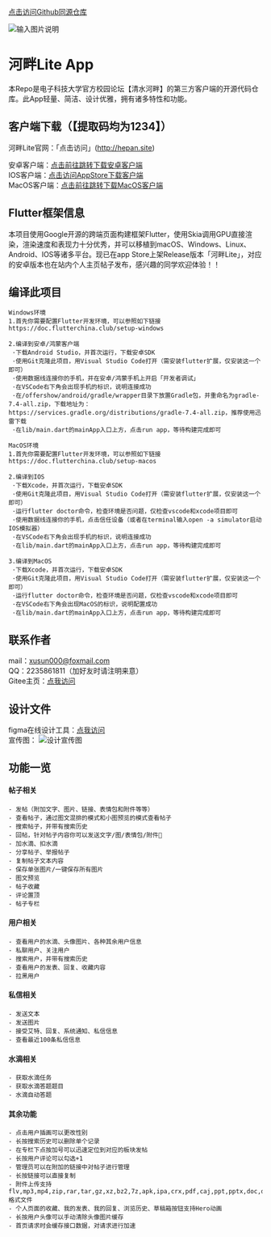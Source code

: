 [点击访问Github同源仓库](https://github.com/xusun0623/river_lite)   
   
   
   

![输入图片说明](App%20Icon.png)

# 河畔Lite App
本Repo是电子科技大学官方校园论坛【清水河畔】的第三方客户端的开源代码仓库。此App轻量、简洁、设计优雅，拥有诸多特性和功能。  

## 客户端下载（【提取码均为1234】）
河畔Lite官网：「点击访问」(http://hepan.site)  

安卓客户端：[点击前往跳转下载安卓客户端](https://wwb.lanzouj.com/b027a448b)  
IOS客户端：[点击访问AppStore下载客户端](https://apps.apple.com/cn/app/河畔lite/id1620829749)  
MacOS客户端：[点击前往跳转下载MacOS客户端](https://wwb.lanzouj.com/b027gge2d)  

## Flutter框架信息
本项目使用Google开源的跨端页面构建框架Flutter，使用Skia调用GPU直接渲染，渲染速度和表现力十分优秀，并可以移植到macOS、Windows、Linux、Android、IOS等诸多平台。现已在app Store上架Release版本「河畔Lite」，对应的安卓版本也在站内个人主页帖子发布，感兴趣的同学欢迎体验！！  

## 编译此项目
```
Windows环境
1.首先你需要配置Flutter开发环境，可以参照如下链接
https://doc.flutterchina.club/setup-windows

2.编译到安卓/鸿蒙客户端
 ·下载Android Studio，并首次运行，下载安卓SDK
 ·使用Git克隆此项目，用Visual Studio Code打开（需安装flutter扩展，仅安装这一个即可）
 ·使用数据线连接你的手机，并在安卓/鸿蒙手机上开启「开发者调试」
 ·在VSCode右下角会出现手机的标识，说明连接成功
 ·在/offershow/android/gradle/wrapper目录下放置Gradle包，并重命名为gradle-7.4-all.zip，下载地址为：https://services.gradle.org/distributions/gradle-7.4-all.zip，推荐使用迅雷下载
 ·在lib/main.dart的mainApp入口上方，点击run app，等待构建完成即可
```
```
MacOS环境
1.首先你需要配置Flutter开发环境，可以参照如下链接
https://doc.flutterchina.club/setup-macos  

2.编译到IOS
 ·下载Xcode，并首次运行，下载安卓SDK
 ·使用Git克隆此项目，用Visual Studio Code打开（需安装flutter扩展，仅安装这一个即可）
 ·运行flutter doctor命令，检查环境是否问题，仅检查vscode和xcode项目即可
 ·使用数据线连接你的手机，点击信任设备（或者在terminal输入open -a simulator启动IOS模拟器）
 ·在VSCode右下角会出现手机的标识，说明连接成功
 ·在lib/main.dart的mainApp入口上方，点击run app，等待构建完成即可  

3.编译到MacOS
 ·下载Xcode，并首次运行，下载安卓SDK
 ·使用Git克隆此项目，用Visual Studio Code打开（需安装flutter扩展，仅安装这一个即可）
 ·运行flutter doctor命令，检查环境是否问题，仅检查vscode和xcode项目即可
 ·在VSCode右下角会出现MacOS的标识，说明配置成功
 ·在lib/main.dart的mainApp入口上方，点击run app，等待构建完成即可  
```

## 联系作者
mail：xusun000@foxmail.com  
QQ：2235861811（加好友时请注明来意）  
Gitee主页：[点我访问](https://gitee.com/xusun000)  

## 设计文件
figma在线设计工具：[点我访问](https://www.figma.com/file/McSp35qqjsUuWAbucxXdXn/%E6%B2%B3%E7%95%94Max%E7%89%88-XS-Designed)  
宣传图：
![设计宣传图](hola.png)

## 功能一览  
#### 帖子相关
```
- 发帖（附加文字、图片、链接、表情包和附件等等）  
- 查看帖子，通过图文混排的模式和小图预览的模式查看帖子  
- 搜索帖子，并带有搜索历史  
- 回帖，针对帖子内容你可以发送文字/图/表情包/附件📎  
- 加水滴、扣水滴  
- 分享帖子、举报帖子  
- 复制帖子文本内容  
- 保存单张图片/一键保存所有图片  
- 图文预览  
- 帖子收藏  
- 评论置顶  
- 帖子专栏  
```

#### 用户相关
```
- 查看用户的水滴、头像图片、各种其余用户信息  
- 私聊用户、关注用户  
- 搜索用户，并带有搜索历史  
- 查看用户的发表、回复、收藏内容  
- 拉黑用户  
```

#### 私信相关
```
- 发送文本  
- 发送图片  
- 接受艾特、回复、系统通知、私信信息  
- 查看最近100条私信信息  
```

#### 水滴相关
```
- 获取水滴任务  
- 获取水滴答题题目  
- 水滴自动答题  
```

#### 其余功能
```
- 点击用户插画可以更改性别  
- 长按搜索历史可以删除单个记录  
- 在专栏下点按加号可以迅速定位到对应的板块发帖  
- 长按用户评论可以勾选+1  
- 管理员可以在附加的链接中对帖子进行管理  
- 长按链接可以直接复制  
- 附件上传支持flv,mp3,mp4,zip,rar,tar,gz,xz,bz2,7z,apk,ipa,crx,pdf,caj,ppt,pptx,doc,docx,xls,xlsx,txt,png,jpg,jpe,jpeg,gif格式文件  
- 个人页面的收藏、我的发表、我的回复、浏览历史、草稿箱按钮支持Hero动画  
- 长按用户头像可以手动清除头像图片缓存  
- 首页请求时会缓存接口数据，对请求进行加速  
```
